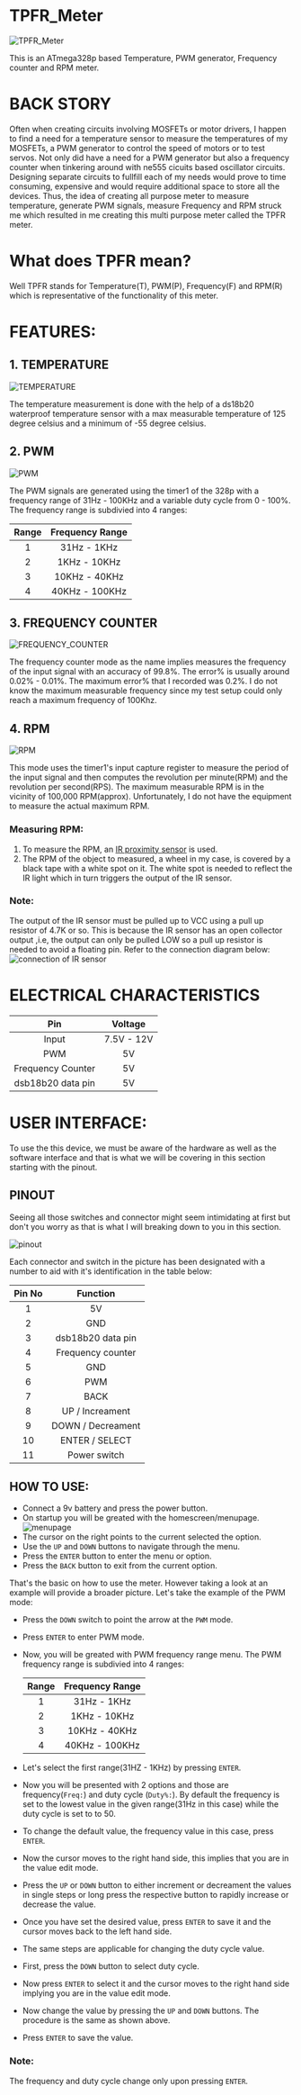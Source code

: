 # TPFR_Meter
![TPFR_Meter](/Images/Thumbnail_1.jpg)

This is an ATmega328p based Temperature, PWM generator, Frequency counter and RPM meter. 
# BACK STORY
Often when creating circuits involving MOSFETs or motor drivers, I happen to find a need for a temperature sensor to measure the temperatures of my MOSFETs, a PWM generator to control the speed of motors or to test servos. Not only did have a need for a PWM generator but also a frequency counter when tinkering around with ne555 cicuits based oscillator circuits. Designing separate circuits to fullfill each of my needs would prove to time consuming, expensive and would require additional space to store all the devices. Thus, the idea of creating all purpose meter to measure temperature, generate PWM signals, measure Frequency and RPM struck me which resulted in me creating this multi purpose meter called the TPFR meter. 

# What does TPFR mean?
Well TPFR stands for Temperature(T), PWM(P), Frequency(F) and RPM(R) which is representative of the functionality of this meter.

# FEATURES: 
## 1. TEMPERATURE
![TEMPERATURE](/Images/Temperature.jpg)

The temperature measurement is done with the help of a ds18b20 waterproof temperature sensor with a max measurable temperature of 125 degree celsius and a minimum of -55 degree celsius.

## 2. PWM
![PWM](/Images/PWM.jpg)

The PWM signals are generated using the timer1 of the 328p with a frequency range of 31Hz - 100KHz and a variable duty cycle from 0 - 100%.
The frequency range is subdivied into 4 ranges:

| Range | Frequency Range |
| :---: | :---: |
| 1 | 31Hz - 1KHz |
| 2 | 1KHz - 10KHz |
| 3 | 10KHz - 40KHz |
| 4 | 40KHz - 100KHz |

## 3. FREQUENCY COUNTER
![FREQUENCY_COUNTER](/Images/frequency_2.jpg)

The frequency counter mode as the name implies measures the frequency of the input signal with an accuracy of 99.8%. The error% is usually around 0.02% - 0.01%. The maximum error% that I recorded was 0.2%. I do not know the maximum measurable frequency since my test setup could only reach a maximum frequency of 100Khz.

## 4. RPM
![RPM](/Images/RPM_2.jpg)

This mode uses the timer1's input capture register to measure the period of the input signal and then computes the revolution per minute(RPM) and the revolution per second(RPS). The maximum measurable RPM is in the vicinity of 100,000 RPM(approx). Unfortunately, I do not have the equipment to measure the actual maximum RPM.

 ### Measuring RPM:
 1. To measure the RPM, an [IR proximity sensor](https://hackster.imgix.net/uploads/attachments/471152/obstacle-avoidance-tracking-infrared-sensor-module_S9CxCA7UqZ.jpg?auto=compress&w=900&h=675&fit=min&fm=jpg) is used.
 2. The RPM of the object to measured, a wheel in my case, is covered by a black tape with a white spot on it. The white spot is needed to reflect the IR light which in turn triggers the output of the IR sensor.
 
 ### Note: 
 The output of the IR sensor must be pulled up to VCC using a pull up resistor of 4.7K or so. This is because the IR sensor has an open collector output ,i.e, the output can only be pulled LOW so a pull up resistor is needed to avoid a floating pin. Refer to the connection diagram below: ![connection of IR sensor](Images/IR_sensor_connection.jpg)
 
# ELECTRICAL CHARACTERISTICS
 | Pin | Voltage |
 | :---: | :---: |
 | Input | 7.5V - 12V |
 | PWM | 5V |
 | Frequency Counter | 5V |
 | dsb18b20 data pin | 5V |

# USER INTERFACE: 
To use the this device, we must be aware of the hardware as well as the software interface and that is what we will be covering in this section starting with the pinout.

## PINOUT
 Seeing all those switches and connector might seem intimidating at first but don't you worry as that is what I will breaking down   to you in this section.
 
 ![pinout](Images/pinout.jpg)
 
 Each connector and switch in the picture has been designated with a number to aid with it's identification in the table below:
 
 | Pin No | Function |
 | :----: | :------: |
 | 1 | 5V |
 | 2 | GND |
 | 3 | dsb18b20 data pin |
 | 4 | Frequency counter |
 | 5 | GND |
 | 6 | PWM |
 | 7 | BACK |
 | 8 | UP / Increament |
 | 9 | DOWN / Decreament |
 | 10 | ENTER / SELECT |
 | 11 | Power switch |
 
 ## HOW TO USE:
- Connect a 9v battery and press the power button. 
- On startup you will be greated with the homescreen/menupage. ![menupage](Images/menu.jpg) 
- The cursor on the right points to the current selected the option. 
- Use the ```UP``` and ```DOWN``` buttons to navigate through the menu.
- Press the ```ENTER``` button to enter the menu or option.
- Press the ```BACK``` button to exit from the current option.

That's the basic on how to use the meter. However taking a look at an example will provide a broader picture.
Let's take the example of the PWM mode:
- Press the ```DOWN``` switch to point the arrow at the ```PWM``` mode.
- Press ```ENTER``` to enter PWM mode.
- Now, you will be greated with PWM frequency range menu. The PWM frequency range is subdivied into 4 ranges:

   | Range | Frequency Range |
   | :---: | :---: |
   | 1 | 31Hz - 1KHz |
   | 2 | 1KHz - 10KHz |
   | 3 | 10KHz - 40KHz |
   | 4 | 40KHz - 100KHz |
   
- Let's select the first range(31HZ - 1KHz) by pressing ```ENTER```.
- Now you will be presented with 2 options and those are frequency(```Freq:```) and  duty cycle (```Duty%:```). By default the frequency is set to the lowest value in the given range(31Hz in this case) while the duty cycle is set to to 50.
- To change the default value, the frequency value in this case, press ```ENTER```.
- Now the cursor moves to the right hand side, this implies that you are in the value edit mode.
- Press the ```UP``` or ```DOWN``` button to either increment or decreament the values in single steps or long press the respective button to rapidly increase or decrease the value.
- Once you have set the desired value, press ```ENTER``` to save it and the cursor moves back to the left hand side.
- The same steps are applicable for changing the duty cycle value.
- First, press the ```DOWN``` button to select duty cycle.
- Now press ```ENTER``` to select it and the cursor moves to the right hand side implying you are in the value edit mode.
- Now change the value by pressing the ```UP``` and ```DOWN``` buttons. The procedure is the same as shown above.
- Press ```ENTER``` to save the value.
### Note: 
The frequency and duty cycle change only upon pressing ```ENTER```.
